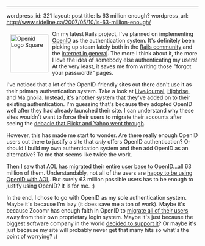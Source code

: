 --- 
wordpress_id: 321
layout: post
title: Is 63 million enough?
wordpress_url: http://www.sideline.ca/2007/05/10/is-63-million-enough/

<img src="http://www.sideline.ca/images/articles/openid.png" alt="Openid Logo Square" height="100" width="100" align="left" hspace="10" vspace="10">
<p>On my latest Rails project, I've planned on implementing <a href="http://openid.net/" title="OpenID: an actually distributed identity system">OpenID</a> as the authentication system.  It's definitely been picking up steam lately both in the <a href="http://72.14.253.104/search?q=cache:U1E1_gBCiWUJ:www.loudthinking.com/arc/000604.html+37+signals+openid&amp;hl=en&amp;ct=clnk&amp;cd=4" title="OpenID makes web identities real and appealing (Loud Thinking)">Rails community</a> and the <a href="http://kveton.com/blog/2006/12/05/openid-growing-quickly/" title="Blog by Kveton &raquo; OpenID: Growing Quickly">internet in general</a>.  The more I think about it, the more I love the idea of somebody else authenticating my users!  At the very least, it saves me from writing those "forgot your password?" pages.</p>
<p>I've noticed that a lot of the OpenID-friendly sites out there don't use it as their primary authentication system.  Take a look at <a href="http://www.livejournal.com/openid/" title="OpenID">LiveJournal</a>, <a href="https://jf.highrisehq.com/login">Highrise</a>, and <a href="http://ma.gnolia.com/signin" title="Ma.gnolia.com - Find Web Sites &amp; Build Community Online">Ma.gnolia</a>.  Instead, it's another system that they've added on to their existing authentication.  I'm guessing that's because they adopted OpenID well after they had already launched their site.  I can understand why these sites wouldn't want to force their users to migrate their accounts after seeing the <a href="http://www.wired.com/techbiz/media/news/2005/08/68654" title="Flickr Fans to Yahoo: Flick Off! -">debacle that Flickr and Yahoo went through</a>.</p>
<p>However, this has made me start to wonder.  Are there really enough OpenID users out there to justify a site that <em>only</em> offers OpenID authentication?  Or should I build my own authentication system and then add OpenID as an alternative?  To me that seems like twice the work.</p>
<p>Then I saw that <a href="http://dev.aol.com/aol-and-63-million-openids" title="AOL and 63 Million OpenIDs | dev.aol.com">AOL has migrated their entire user base to OpenID</a>...all 63 million of them.  Understandably, not all of the users are <a href="http://connectid.blogspot.com/2007/02/please-delete-my-aol-openid.html" title="ConnectID: Please delete my AOL OpenID">happy to be using OpenID with AOL</a>.  But surely 63 million possible users has to be enough to justify using OpenID?  It is for me.  :)</p>
<p>In the end, I chose to go with OpenID as my sole authentication system.  Maybe it's because I'm lazy (it does save me a ton of work).  Maybe it's because Zooomr has enough faith in OpenID to <a href="http://beta.zooomr.com/login" title="Zooomr :: Experience the World Through Photos">migrate all of their users</a> away from their own proprietary login system.  Maybe it's just because the biggest software company in the world <a href="http://thomashawk.com/2007/02/microsoft-to-support-openid-log-on.html" title="Thomas Hawk's Digital Connection: Microsoft to Support OpenID Log on System">decided to support it</a>?  Or maybe it's just because my site will probably never get that many hits so what's the point of worrying? :)</p>

